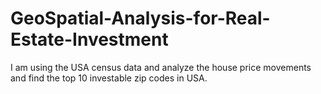 # GeoSpatial-Analysis-for-Real-Estate-Investment
I am using the USA census data and analyze the house price movements and find the top 10 investable zip codes in USA. 

